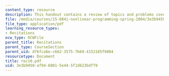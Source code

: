 ```yaml
---
content_type: resource
description: This handout contains a review of topics and problems covered in class.
file: /media/courses/15-084j-nonlinear-programming-spring-2004/3e3b9450af9468015e445f1d623bdff9_rec10.pdf
file_type: application/pdf
learning_resource_types:
- Recitations
ocw_type: OCWFile
parent_title: Recitations
parent_type: CourseSection
parent_uid: d76fca6e-c662-3575-7b69-4152185f9004
resourcetype: Document
title: rec10.pdf
uid: 3e3b9450-af94-6801-5e44-5f1d623bdff9
---
```

